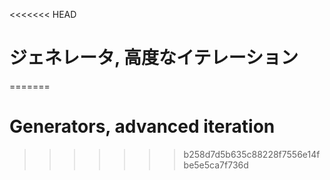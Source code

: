 
<<<<<<< HEAD
# ジェネレータ, 高度なイテレーション
=======
# Generators, advanced iteration
>>>>>>> b258d7d5b635c88228f7556e14fbe5e5ca7f736d
